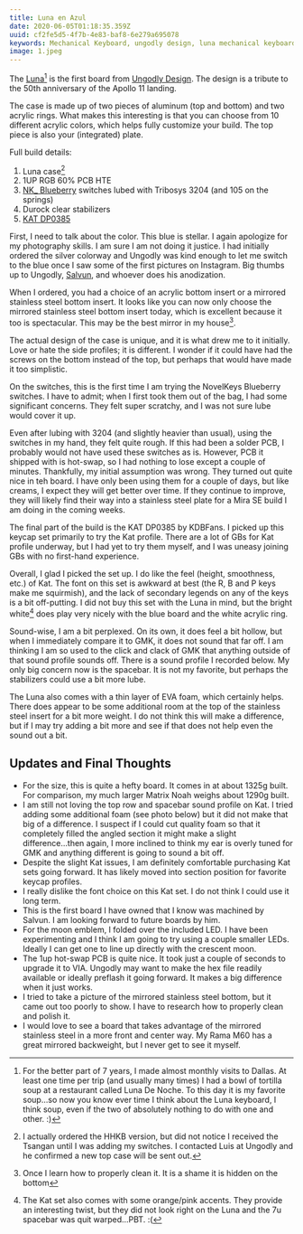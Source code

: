 ```yaml
---
title: Luna en Azul
date: 2020-06-05T01:18:35.359Z
uuid: cf2fe5d5-4f7b-4e83-baf8-6e279a695078
keywords: Mechanical Keyboard, ungodly design, luna mechanical keyboard, kat profile, KAT DP0385
image: 1.jpeg
---
```


The [Luna](https://ungodly.design/products/luna-keyboard)[^1] is the first board from [Ungodly Design](https://ungodly.design/). The design is a tribute to the 50th anniversary of the Apollo 11 landing.

The case is made up of two pieces of aluminum (top and bottom) and two acrylic rings. What makes this interesting is that you can choose from 10 different acrylic colors, which helps fully customize your build. The top piece is also your (integrated) plate.

Full build details:

1. Luna case[^2]
2. 1UP RGB 60% PCB HTE
3. [NK_ Blueberry](https://novelkeys.xyz/collections/frontpage/products/nk_-blueberry) switches lubed with Tribosys 3204 (and 105 on the springs)
4. Durock clear stabilizers
5. [KAT DP0385](https://kbdfans.com/collections/keycaps/products/kat-dp0385-keycaps-set)

First, I need to talk about the color. This blue is stellar. I again apologize for my photography skills. I am sure I am not doing it justice. I had initially ordered the silver colorway and Ungodly was kind enough to let me switch to the blue once I saw some of the first pictures on Instagram. Big thumbs up to Ungodly, [Salvun](https://salvun.com/), and whoever does his anodization.

When I ordered, you had a choice of an acrylic bottom insert or a mirrored stainless steel bottom insert. It looks like you can now only choose the mirrored stainless steel bottom insert today, which is excellent because it too is spectacular. This may be the best mirror in my house[^4].

The actual design of the case is unique, and it is what drew me to it initially. Love or hate the side profiles; it is different. I wonder if it could have had the screws on the bottom instead of the top, but perhaps that would have made it too simplistic.

On the switches, this is the first time I am trying the NovelKeys Blueberry switches. I have to admit; when I first took them out of the bag, I had some significant concerns. They felt super scratchy, and I was not sure lube would cover it up.

Even after lubing with 3204 (and slightly heavier than usual), using the switches in my hand, they felt quite rough. If this had been a solder PCB, I probably would not have used these switches as is. However, PCB it shipped with is hot-swap, so I had nothing to lose except a couple of minutes. Thankfully, my initial assumption was wrong. They turned out quite nice in teh board. I have only been using them for a couple of days, but like creams, I expect they will get better over time. If they continue to improve, they will likely find their way into a stainless steel plate for a Mira SE build I am doing in the coming weeks.

The final part of the build is the KAT DP0385 by KDBFans. I picked up this keycap set primarily to try the Kat profile. There are a lot of GBs for Kat profile underway, but I had yet to try them myself, and I was uneasy joining GBs with no first-hand experience.

Overall, I glad I picked the set up. I do like the feel (height, smoothness, etc.) of Kat. The font on this set is awkward at best (the R, B and P keys make me squirmish), and the lack of secondary legends on any of the keys is a bit off-putting. I did not buy this set with the Luna in mind, but the bright white[^3] does play very nicely with the blue board and the white acrylic ring.

Sound-wise, I am a bit perplexed. On its own, it does feel a bit hollow, but when I immediately compare it to GMK, it does not sound that far off. I am thinking I am so used to the click and clack of GMK that anything outside of that sound profile sounds off. There is a sound profile I recorded below. My only big concern now is the spacebar. It is not my favorite, but perhaps the stabilizers could use a bit more lube.

The Luna also comes with a thin layer of EVA foam, which certainly helps. There does appear to be some additional room at the top of the stainless steel insert for a bit more weight. I do not think this will make a difference, but if I may try adding a bit more and see if that does not help even the sound out a bit.

## Updates and Final Thoughts

* For the size, this is quite a hefty board. It comes in at about 1325g built. For comparison, my much larger Matrix Noah weighs about 1290g built.
* I am still not loving the top row and spacebar sound profile on Kat. I tried adding some additional foam (see photo below) but it did not make that big of a difference. I suspect if I could cut quality foam so that it completely filled the angled section it might make a slight difference...then again, I more inclined to think my ear is overly tuned for GMK and anything different is going to sound a bit off.
* Despite the slight Kat issues, I am definitely comfortable purchasing Kat sets going forward. It has likely moved into section position for favorite keycap profiles.
* I really dislike the font choice on this Kat set. I do not think I could use it long term.
* This is the first board I have owned that I know was machined by Salvun. I am looking forward to future boards by him.
* For the moon emblem, I folded over the included LED. I have been experimenting and I think I am going to try using a couple smaller LEDs. Ideally I can get one to line up directly with the crescent moon.
* The 1up hot-swap PCB is quite nice. It took just a couple of seconds to upgrade it to VIA. Ungodly may want to make the hex file readily available or ideally preflash it going forward. It makes a big difference when it just works.
* I tried to take a picture of the mirrored stainless steel bottom, but it came out too poorly to show. I have to research how to properly clean and polish it.
* I would love to see a board that takes advantage of the mirrored stainless steel in a more front and center way. My Rama M60 has a great mirrored backweight, but I never get to see it myself.

[^1]: For the better part of 7 years, I made almost monthly visits to Dallas. At least one time per trip (and usually many times) I had a bowl of tortilla soup at a restaurant called Luna De Noche. To this day it is my favorite soup...so now you know ever time I think about the Luna keyboard, I think soup, even if the two of absolutely nothing to do with one and other. :)
[^2]: I actually ordered the HHKB version, but did not notice I received the Tsangan until I was adding my switches. I contacted Luis at Ungodly and he confirmed a new top case will be sent out.
[^3]: The Kat set also comes with some orange/pink accents. They provide an interesting twist, but they did not look right on the Luna and the 7u spacebar was quit warped...PBT. :(
[^4]: Once I learn how to properly clean it. It is a shame it is hidden on the bottom
